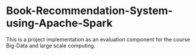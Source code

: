 # Book-Recommendation-System-using-Apache-Spark
This is a project implementation as an evaluation component for the course Big-Data and large scale computing.
